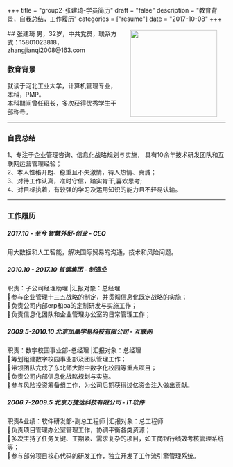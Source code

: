 +++
title = "group2-张建琦-学员简历"
draft = "false"
description = "教育背景，自我总结，工作履历"
categories = ["resume"]
date = "2017-10-08"
+++

<img src="/post/group2/head-zhangjianqi.png" width="200" align="right" hspace="20" vspace="2" />
## 张建琦
男，32岁，中共党员，联系方式：15801023818，zhangjianqi2008@163.com

### 教育背景
就读于河北工业大学，计算机管理专业，本科，PMP。<br/>
本科期间曾任班长，多次获得优秀学生干部称号。

* * *
### 自我总结
1、专注于企业管理咨询、信息化战略规划与实施， 具有10余年技术研发团队和互联网运营管理经验；<br/>
2、本人性格开朗、稳重且不失激情，待人热情、真诚；<br/>
3、对待工作认真，准时守信，踏实肯干,喜欢思考;<br/>
4、对目标执着，有较强的学习及运用知识的能力且不轻易认输。<br/>

* * *
### 工作履历

##### 2017.10 - 至今	  智慧外贸-创业 - CEO
用大数据和人工智能，解决国际贸易的沟通，技术和风险问题。

##### 2010.10 - 2017.10	  首钢集团 - 制造业
职责：子公司经理助理 |汇报对象：总经理<br/>
参与企业管理十三五战略的制定，并贯彻信息化既定战略的实施；<br/>
负责公司内部erp和oa的定制研发与实施工作； <br/>
负责信息化团队和企业管理办公室的日常管理工作； <br/>

##### 2009.5-2010.10    北京凤凰学易科技有限公司 - 互联网
职责：数字校园事业部-总经理 |汇报对象：总经理<br/>
筹划组建数字校园事业部及团队管理工作； <br/>
带领团队完成了东北师大附中数字化校园等重点项目；<br/>
负责公司内部信息化战略规划与实施。<br/>
参与风险投资筹备组工作，为公司后期获得过亿资金注入做出贡献。<br/>

##### 2006.7-2009.5  北京万捷达科技有限公司 - IT软件
职责&业绩：软件研发部-副总工程师 |汇报对象：总工程师 <br/>
负责项目管理办公室管理工作，协调平衡各类资源；<br/>
多次主持了任务关键、工期紧、需求复杂的项目，如工商银行绩效考核管理系统等；<br/>
参与部分项目核心代码的研发工作，独立开发了工作流引擎管理系统。<br/>
